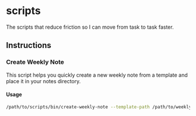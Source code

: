 # scripts

The scripts that reduce friction so I can move from task to task faster.

## Instructions

### Create Weekly Note

This script helps you quickly create a new weekly note from a template and place it in your notes directory.

#### Usage

```sh
/path/to/scripts/bin/create-weekly-note --template-path /path/to/weekly/notes/template.md --target-dir /path/to/weekly/notes
```
